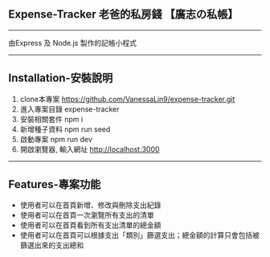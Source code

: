 ## Expense-Tracker 老爸的私房錢 【廣志の私帳】
----------------------------
由Express 及 Node.js 製作的記帳小程式
***
## Installation-安裝說明

1. clone本專案
  https://github.com/VanessaLin9/expense-tracker.git
2. 進入專案目錄 expense-tracker
3. 安裝相關套件
    npm i
4. 新增種子資料
  npm run seed
5. 啟動專案 
  npm run dev
6. 開啟瀏覽器, 輸入網址 [http://localhost:3000](http://localhost:3000)
***
## Features-專案功能

+ 使用者可以在首頁新增、修改與刪除支出紀錄
+ 使用者可以在首頁一次瀏覽所有支出的清單
+ 使用者可以在首頁看到所有支出清單的總金額
+ 使用者可以在首頁可以根據支出「類別」篩選支出；總金額的計算只會包括被篩選出來的支出總和
